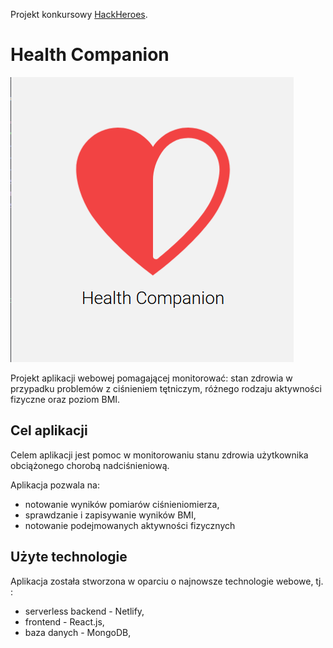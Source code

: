Projekt konkursowy [HackHeroes](http://hackheroes.pl/).

# Health Companion

![Strona logowania aplikacji](/readmeImages/loginPage.png)

Projekt aplikacji webowej pomagającej monitorować: stan zdrowia w przypadku problemów z ciśnieniem tętniczym, różnego rodzaju aktywności fizyczne oraz poziom BMI.

## Cel aplikacji

Celem aplikacji jest pomoc w monitorowaniu stanu zdrowia użytkownika obciążonego chorobą nadciśnieniową.

Aplikacja pozwala na:

- notowanie wyników pomiarów ciśnieniomierza,
- sprawdzanie i zapisywanie wyników BMI,
- notowanie podejmowanych aktywności fizycznych

## Użyte technologie

Aplikacja została stworzona w oparciu o najnowsze technologie webowe, tj. :

- serverless backend - Netlify,
- frontend - React.js,
- baza danych - MongoDB,
